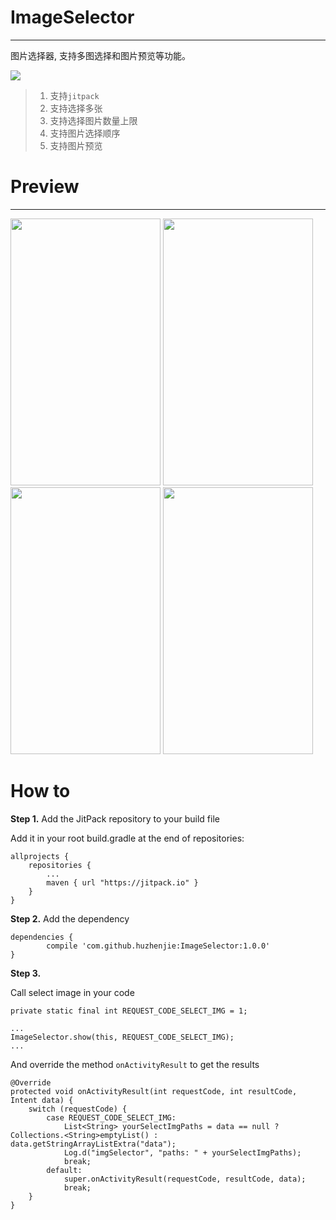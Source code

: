 # ImageSelector

------

图片选择器, 支持多图选择和图片预览等功能。

[![](https://jitpack.io/v/huzhenjie/ImageSelector.svg)](https://jitpack.io/#huzhenjie/ImageSelector)

> 1. 支持`jitpack`
> 2. 支持选择多张
> 3. 支持选择图片数量上限
> 4. 支持图片选择顺序
> 5. 支持图片预览

# Preview

------

<img src="https://github.com/huzhenjie/ImageSelector/blob/master/images/3158364398.gif" width="240px" height="427px" />

<img src="https://github.com/huzhenjie/ImageSelector/blob/master/images/device-2016-11-01-164055.png" width="240px" height="427px" />
<img src="https://github.com/huzhenjie/ImageSelector/blob/master/images/device-2016-11-01-164203.png" width="240px" height="427px" />
<img src="https://github.com/huzhenjie/ImageSelector/blob/master/images/device-2016-11-01-164115.png" width="240px" height="427px" />

# How to

**Step 1.** Add the JitPack repository to your build file

Add it in your root build.gradle at the end of repositories:

```
allprojects {
	repositories {
		...
		maven { url "https://jitpack.io" }
	}
}
```

**Step 2.** Add the dependency

```
dependencies {
        compile 'com.github.huzhenjie:ImageSelector:1.0.0'
}
```

**Step 3.** 

Call select image in your code

```
private static final int REQUEST_CODE_SELECT_IMG = 1;

...
ImageSelector.show(this, REQUEST_CODE_SELECT_IMG);
...
```

And override the method `onActivityResult` to get the results

```
@Override
protected void onActivityResult(int requestCode, int resultCode, Intent data) {
    switch (requestCode) {
        case REQUEST_CODE_SELECT_IMG:
            List<String> yourSelectImgPaths = data == null ? Collections.<String>emptyList() : data.getStringArrayListExtra("data");
            Log.d("imgSelector", "paths: " + yourSelectImgPaths);
            break;
        default:
            super.onActivityResult(requestCode, resultCode, data);
            break;
    }
}
```